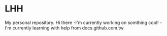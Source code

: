 # LHH
My personal repository.
  Hi there
  -I'm currently working on somthing cool!
  -I'm currently learning with help from docs.github.com.tw
